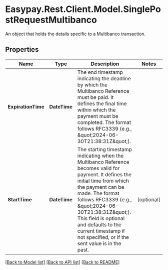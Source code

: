 # Easypay.Rest.Client.Model.SinglePostRequestMultibanco
An object that holds the details specific to a Multibanco transaction.

## Properties

Name | Type | Description | Notes
------------ | ------------- | ------------- | -------------
**ExpirationTime** | **DateTime** | The end timestamp indicating the deadline by which the Multibanco Reference must be paid. It defines the final time within which the payment must be completed. The format follows RFC3339 (e.g., \&quot;2024-06-30T21:38:31Z\&quot;). | 
**StartTime** | **DateTime** | The starting timestamp indicating when the Multibanco Reference becomes valid for payment. It defines the initial time from which the payment can be made. The format follows RFC3339 (e.g., \&quot;2024-06-30T21:38:31Z\&quot;). This field is optional and defaults to the current timestamp if not specified, or if the sent value is in the past. | [optional] 

[[Back to Model list]](../README.md#documentation-for-models) [[Back to API list]](../README.md#documentation-for-api-endpoints) [[Back to README]](../README.md)

